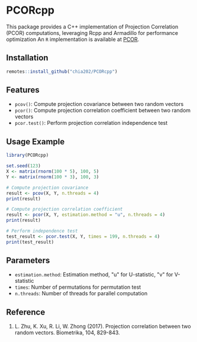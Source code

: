 # PCORcpp

This package provides a C++ implementation of Projection Correlation (PCOR) computations, leveraging Rcpp and Armadillo for performance optimization An `R` implementation is available at [PCOR](https://github.com/Yilin-Zhang10/PCOR).

## Installation

```r
remotes::install_github("chia202/PCORcpp")
```

## Features

- `pcov()`: Compute projection covariance between two random vectors
- `pcor()`: Compute projection correlation coefficient between two random vectors  
- `pcor.test()`: Perform projection correlation independence test

## Usage Example

```r
library(PCORcpp)

set.seed(123)
X <- matrix(rnorm(100 * 5), 100, 5)
Y <- matrix(rnorm(100 * 3), 100, 3)

# Compute projection covariance
result <- pcov(X, Y, n.threads = 4)
print(result)

# Compute projection correlation coefficient
result <- pcor(X, Y, estimation.method = "u", n.threads = 4)
print(result)

# Perform independence test
test_result <- pcor.test(X, Y, times = 199, n.threads = 4)
print(test_result)
```

## Parameters

- `estimation.method`: Estimation method, "u" for U-statistic, "v" for V-statistic
- `times`: Number of permutations for permutation test
- `n.threads`: Number of threads for parallel computation

## Reference

1. L. Zhu, K. Xu, R. Li, W. Zhong (2017). Projection correlation between two random vectors. Biometrika, 104, 829-843.

